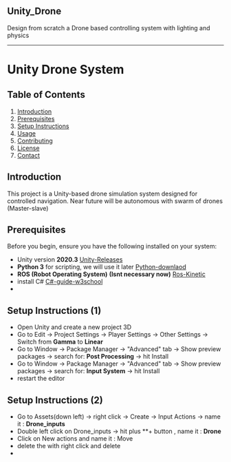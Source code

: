 ## Unity_Drone
Design from scratch a Drone based controlling system with lighting and physics 
_____________________________________________________________________________________________________________________________________________________________________


# Unity Drone System

## Table of Contents
1. [Introduction](#introduction)
2. [Prerequisites](#prerequisites)
3. [Setup Instructions](#setup-instructions)
4. [Usage](#usage)
5. [Contributing](#contributing)
6. [License](#license)
7. [Contact](#contact)

## Introduction
This project is a Unity-based drone simulation system designed for controlled navigation. Near future will be autonomous with swarm of drones (Master-slave)


## Prerequisites
Before you begin, ensure you have the following installed on your system:
- Unity version **2020.3** [Unity-Releases](https://unity.com/releases/editor/archive) 
- **Python 3** for scripting, we will use it later [Python-downlaod](https://www.python.org/download/releases/3.0/)
- **ROS (Robot Operating System)** **(Isnt necessary now)** [Ros-Kinetic](https://wiki.ros.org/kinetic/Installation/Ubuntu)
- install C# [C#-guide-w3school](https://www.w3schools.com/cs/cs_getstarted.php)
- 


## Setup Instructions (1)
- Open Unity and create a new project 3D
- Go to Edit -> Project Settings -> Player Settings -> Other Settings -> Switch from **Gamma** to **Linear**
- Go to Window -> Package Manager -> "Advanced" tab -> Show preview packages -> search for: **Post Processing** -> hit Install
- Go to Window -> Package Manager -> "Advanced" tab -> Show preview packages -> search for: **Input System** -> hit Install
- restart the editor 


## Setup Instructions (2)
- Go to Assets(down left) -> right click -> Create -> Input Actions -> name it : **Drone_inputs**
- Double left click on Drone_inputs -> hit plus **+ button , name it : **Drone**
- Click on New actions and name it : Move
- delete the <No Binding> with right click and delete
- 

















